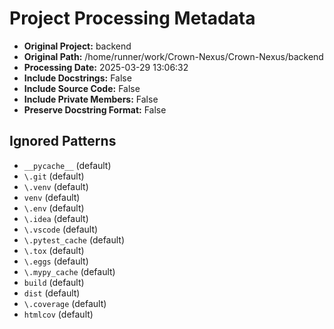 # Project Processing Metadata

- **Original Project:** backend
- **Original Path:** /home/runner/work/Crown-Nexus/Crown-Nexus/backend
- **Processing Date:** 2025-03-29 13:06:32
- **Include Docstrings:** False
- **Include Source Code:** False
- **Include Private Members:** False
- **Preserve Docstring Format:** False

## Ignored Patterns

- `__pycache__` (default)
- `\.git` (default)
- `\.venv` (default)
- `venv` (default)
- `\.env` (default)
- `\.idea` (default)
- `\.vscode` (default)
- `\.pytest_cache` (default)
- `\.tox` (default)
- `\.eggs` (default)
- `\.mypy_cache` (default)
- `build` (default)
- `dist` (default)
- `\.coverage` (default)
- `htmlcov` (default)